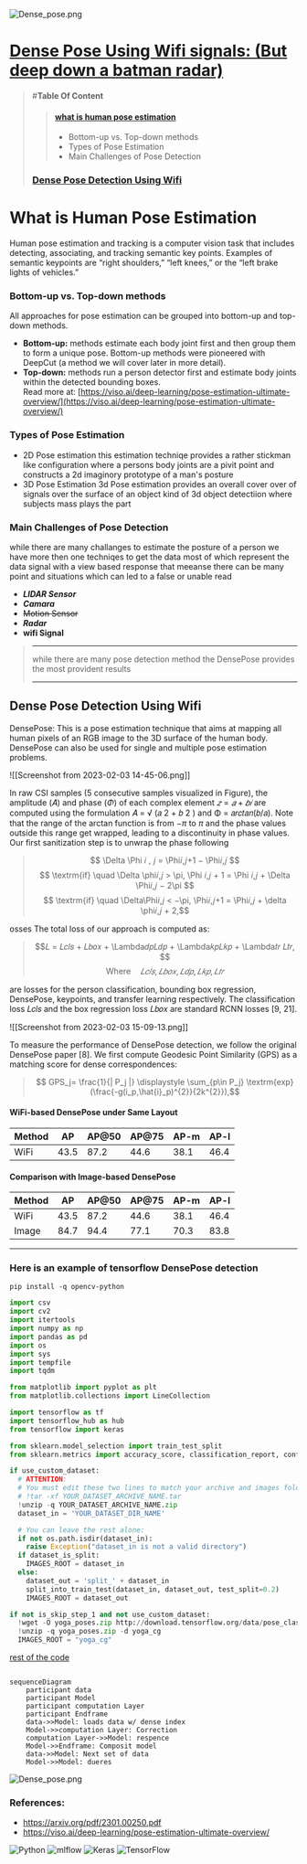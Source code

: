 
![Dense_pose.png](https://pbs.twimg.com/media/EveA7I5UcAU-y3C.jpg)

#  [Dense Pose Using Wifi signals: (But deep down a batman radar)](https://arxiv.org/pdf/2301.00250.pdf)
>  #**Table Of Content**
>
>> #### [what is human pose estimation](#what-is-human-pose-estimation)
>> - Bottom-up vs. Top-down methods
>> - Types of Pose Estimation
>> - Main Challenges of Pose Detection
>
> ### [Dense Pose Detection Using Wifi](#dense-pose-detection-using-wifi)
>



# What is Human Pose Estimation
Human pose estimation and tracking is a computer vision task that includes detecting, associating, and tracking semantic key points. Examples of semantic keypoints are “right shoulders,” “left knees,” or the “left brake lights of vehicles.” 

### Bottom-up vs. Top-down methods 
All approaches for pose estimation can be grouped into bottom-up and top-down methods. 
- **Bottom-up:** methods estimate each body joint first and then group them to form a unique pose. Bottom-up methods were pioneered with DeepCut (a method we will cover later in more detail).
- **Top-down:** methods run a person detector first and estimate body joints within the detected bounding boxes.  
Read more at: [https://viso.ai/deep-learning/pose-estimation-ultimate-overview/](https://viso.ai/deep-learning/pose-estimation-ultimate-overview/)

### Types of Pose Estimation
-  2D Pose estimation
		this estimation techniqe provides a rather stickman like configuration where a persons body joints are a pivit point and constructs a 2d imaginory prototype of a man's posture
- 3D Pose Estimation
		3d Pose estimation provides an overall cover over of signals over the surface of an object kind of 3d object detectiion where subjects mass plays the part

### Main Challenges of Pose Detection  
while there are many challanges to estimate the posture of a person we have more then one techniqes to get the data most of which represent the data signal with a view based response that meeanse there can be many point and situations which can led to a false or unable read
- ***LIDAR Sensor***
- ***Camara***
- ~~Motion Sensor~~
- ***Radar***
- **wifi Signal**


> ---
> while there are many pose detection method the DensePose provides the most provident results
>
>---


## Dense Pose Detection Using Wifi

DensePose: This is a pose estimation technique that aims at mapping all human pixels of an RGB image to the 3D surface of the human body. DensePose can also be used for single and multiple pose estimation problems.  

![[Screenshot from 2023-02-03 14-45-06.png]]

In raw CSI samples (5 consecutive samples visualized in Figure), the amplitude (𝐴) and phase $(Φ)$ of each complex element $𝑧 = 𝑎 +𝑏𝑖$ are computed using the formulation 𝐴 = √︁ (𝑎 2 + 𝑏 2 ) and Φ = 𝑎𝑟𝑐𝑡𝑎𝑛(𝑏/𝑎). Note that the range of the arctan function is from $-\pi$ to $\pi$  and the phase values outside this range get wrapped, leading to a discontinuity in phase values. Our first sanitization step is to unwrap the phase following

> $$
\Delta \Phi 𝑖 , 𝑗 = \Phi𝑖,𝑗+1 − \Phi𝑖,𝑗 $$ 
> $$ \textrm{if} \quad \Delta \phi𝑖,𝑗 > \pi, \Phi 𝑖,𝑗 + 1 = \Phi 𝑖,𝑗 + \Delta \Phi𝑖,𝑗 − 2\pi $$
> $$ \textrm{if} \quad \Delta\Phi𝑖,𝑗 < −\pi, \Phi𝑖,𝑗+1 = \Phi𝑖,𝑗 + \delta \phi𝑖,𝑗 + 2,$$


osses The total loss of our approach is computed as: 

>$$𝐿 = 𝐿𝑐𝑙𝑠 + 𝐿𝑏𝑜𝑥 + \Lambda𝑑𝑝𝐿𝑑𝑝 + \Lambda𝑘𝑝𝐿𝑘𝑝 + \Lambda𝑡𝑟 𝐿𝑡𝑟, $$
>$$\textrm{Where} \quad 𝐿𝑐𝑙𝑠 , 𝐿𝑏𝑜𝑥, 𝐿𝑑𝑝, 𝐿𝑘𝑝, 𝐿𝑡𝑟$$

are losses for the person classification, bounding box regression, DensePose, keypoints, and transfer learning respectively. The classification loss 𝐿𝑐𝑙𝑠 and the box regression loss 𝐿𝑏𝑜𝑥 are standard RCNN losses [9, 21].

![[Screenshot from 2023-02-03 15-09-13.png]]


To measure the performance of DensePose detection, we follow the original DensePose paper [8]. We first compute Geodesic Point Similarity (GPS) as a matching score for dense correspondences:

>$$
GPS_j= \frac{1}{| P_j |} \displaystyle \sum_{p\in P_j} \textrm{exp}(\frac{-g(i_p,\hat{i}_p)^{2}}{2k^{2}}),$$




#### WiFi-based DensePose under Same Layout


Method | AP | AP@50 | AP@75 | AP-m | AP-l
--|--|--|--|--|--|
WiFi | 43.5 | 87.2 | 44.6 | 38.1 | 46.4


#### Comparison with Image-based DensePose
Method | AP | AP@50 | AP@75 | AP-m | AP-l |
--|--|--|--|--|--|
WiFi | 43.5 | 87.2 | 44.6 | 38.1 |46.4 |
Image| 84.7| 94.4| 77.1 | 70.3 | 83.8|

---

### Here is an example of tensorflow DensePose detection

```shell
pip install -q opencv-python
```

```python
import csv
import cv2
import itertools
import numpy as np
import pandas as pd
import os
import sys
import tempfile
import tqdm

from matplotlib import pyplot as plt
from matplotlib.collections import LineCollection

import tensorflow as tf
import tensorflow_hub as hub
from tensorflow import keras

from sklearn.model_selection import train_test_split
from sklearn.metrics import accuracy_score, classification_report, confusion_matrix

```

```python
if use_custom_dataset:
  # ATTENTION:
  # You must edit these two lines to match your archive and images folder name:
  # !tar -xf YOUR_DATASET_ARCHIVE_NAME.tar
  !unzip -q YOUR_DATASET_ARCHIVE_NAME.zip
  dataset_in = 'YOUR_DATASET_DIR_NAME'

  # You can leave the rest alone:
  if not os.path.isdir(dataset_in):
    raise Exception("dataset_in is not a valid directory")
  if dataset_is_split:
    IMAGES_ROOT = dataset_in
  else:
    dataset_out = 'split_' + dataset_in
    split_into_train_test(dataset_in, dataset_out, test_split=0.2)
    IMAGES_ROOT = dataset_out
```
```python
if not is_skip_step_1 and not use_custom_dataset:
  !wget -O yoga_poses.zip http://download.tensorflow.org/data/pose_classification/yoga_poses.zip
  !unzip -q yoga_poses.zip -d yoga_cg
  IMAGES_ROOT = "yoga_cg"
```

[rest of the code](https://www.tensorflow.org/lite/tutorials/pose_classification)

```mermaid

sequenceDiagram
    participant data
    participant Model
    participant computation Layer
    participant Endframe
    data->>Model: loads data w/ dense index
    Model->>computation Layer: Correction
    computation Layer->>Model: respence
    Model->>Endframe: Composit model
    data->>Model: Next set of data
    Model->>Model: dueres
```
![Dense_pose.png](https://drive.google.com/file/d/15IRUNP2Ug7AcFWjeAOg5Vy-W2qIQ4P8K/view?usp=sharing)
### **References:**

- https://arxiv.org/pdf/2301.00250.pdf
- https://viso.ai/deep-learning/pose-estimation-ultimate-overview/

![Python](https://img.shields.io/badge/python-3670A0?style=for-the-badge&logo=python&logoColor=ffdd54)
![mlflow](https://img.shields.io/badge/mlflow-%23d9ead3.svg?style=for-the-badge&logo=numpy&logoColor=blue)
	![Keras](https://img.shields.io/badge/Keras-%23D00000.svg?style=for-the-badge&logo=Keras&logoColor=white)
	![TensorFlow](https://img.shields.io/badge/TensorFlow-%23FF6F00.svg?style=for-the-badge&logo=TensorFlow&logoColor=white)

